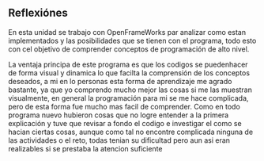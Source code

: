 ## Reflexiónes

En esta unidad se trabajo con OpenFrameWorks par analizar como estan implementados y las posibilidades que se tienen con el programa, todo esto con cel objetivo de comprender conceptos de programación de alto nivel.

La ventaja principa de este programa es que los codigos se puedenhacer de forma visual y dinamica lo que facilta la comprensión de los conceptos deseados, a mi en lo personas esta forma de aprendizaje me agrado bastante, ya que yo comprendo mucho mejor las cosas si me las muestran visualmente, en general la programación para mi se me hace complicada, pero de esta forma fue mucho mas facil de comprender. Como en todo programa nuevo hubieron cosas que no logre entender a la primera explicación y tuve que revisar a fondo el codigo e investigar el como se hacian ciertas cosas, aunque como tal no encontre complicada ninguna de las actividades o el reto, todas tenian su dificultad pero aun asi eran realizables si se prestaba la atencion suficiente